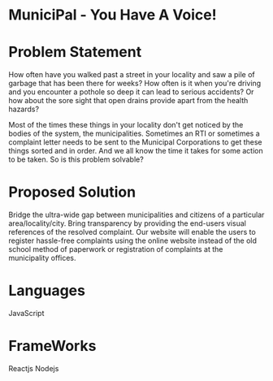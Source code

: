 # MuniciPal - You Have A Voice!

# Problem Statement 
How often have you walked past a street in your locality and saw a pile of garbage that has been there for weeks? How often is it when you're driving and you encounter a pothole so deep it can lead to serious accidents? Or how about the sore sight that open drains provide apart from the health hazards?

Most of the times these things in your locality don't get noticed by the bodies of the system, the municipalities. Sometimes an RTI or sometimes a complaint letter needs to be sent to the Municipal Corporations to get these things sorted and in order. And we all know the time it takes for some action to be taken. So is this problem solvable?

# Proposed Solution 
Bridge the ultra-wide gap between municipalities and citizens of a particular area/locality/city. Bring transparency by providing the end-users visual references of the resolved complaint. Our website will enable the users to register hassle-free complaints using the online website instead of the old school method of paperwork or registration of complaints at the municipality offices.

# Languages
JavaScript 

# FrameWorks
Reactjs
Nodejs
